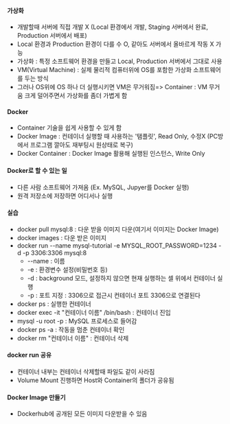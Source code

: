 #### 가상화
* 개발할때 서버에 직접 개발 X (Local 환경에서 개발, Staging 서버에서 완료, Production 서버에서 배포)
* Local 환경과 Production 환경이 다를 수 O, 같아도 서버에서 올바르게 작동 X 가능
* 가상화 : 특정 소프트웨어 환경을 만들고 Local, Production 서버에서 그대로 사용
* VM(Virtual Machine) : 실제 물리적 컴퓨터위에 OS를 포함한 가상화 소프트웨어를 두는 방식
* 그러나 OS위에 OS 하나 더 실행시키면 VM은 무거워짐=> Container : VM 무거움 크게 덜어주면서 가상화를 좀더 가볍게 함

#### Docker
* Container 기술을 쉽게 사용할 수 있게 함
* Docker Image : 컨테이너 실행할 때 사용하는 '탬플릿', Read Only, 수정X (PC방에서 프로그램 깔아도 재부팅시 원상태로 복구)
* Docker Container : Docker Image 활용해 실행된 인스턴스, Write Only


#### Docker로 할 수 있는 일
* 다른 사람 소프트웨어 가져옴 (Ex. MySQL, Jupyer를 Docker 실행)
* 원격 저장소에 저장하면 어디서나 실행

#### 실습

* docker pull mysql:8 : 다운 받을 이미지 다운(여기서 이미지는 Docker Image)
* docker images : 다운 받은 이미지
* docker run --name mysql-tutorial -e MYSQL_ROOT_PASSWORD=1234 -d -p 3306:3306 mysql:8
  * --name : 이름
  * -e : 환경변수 설정(비밀번호 등) 
  * -d : background 모드, 설정하지 않으면 현재 실행하는 셀 위에서 컨테이너 실행
  * -p : 포트 지정 : 3306으로 접근시 컨테이너 포트 3306으로 연결된다
* docker ps : 실행한 컨테이너
* docker exec -it "컨테이너 이름" /bin/bash : 컨테이너 진입
* mysql -u root -p : MySQL 프로세스로 들어감
* docker ps -a : 작동을 멈춘 컨테이너 확인
* docker rm  "컨테이너 이름"  : 컨테이너 삭제

#### docker run 공유
* 컨테이너 내부는 컨테이너 삭제할때 파일도 같이 사라짐
* Volume Mount 진행하면 Host와 Container의 폴더가 공유됨


#### Docker Image 만들기
* Dockerhub에 공개된 모든 이미지 다운받을 수 있음






